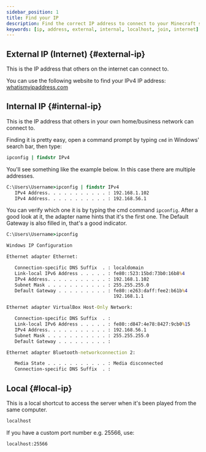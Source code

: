 ```yaml
---
sidebar_position: 1
title: Find your IP
description: Find the correct IP address to connect to your Minecraft server
keywords: [ip, address, external, internal, localhost, join, internet]
---
```


## External IP (Internet) {#external-ip}

This is the IP address that others on the internet can connect to.

You can use the following website to find your IPv4 IP address: [whatismyipaddress.com](https://whatismyipaddress.com)

## Internal IP {#internal-ip}

This is the IP address that others in your own home/business network can connect to.

Finding it is pretty easy, open a command prompt by typing `cmd` in Windows' search bar, then type:

```cmd
ipconfig | findstr IPv4
```

You'll see something like the example below. In this case there are multiple addresses.

```cmd
C:\Users\Username>ipconfig | findstr IPv4
   IPv4 Address. . . . . . . . . . . : 192.168.1.102
   IPv4 Address. . . . . . . . . . . : 192.168.56.1
```

You can verify which one it is by typing the cmd command `ipconfig`. After a good look at it, the adapter name hints that it's the first one. The Default Gateway is also filled in, that's a good indicator.

```cmd
C:\Users\Username>ipconfig

Windows IP Configuration

Ethernet adapter Ethernet:

   Connection-specific DNS Suffix  . : localdomain
   Link-local IPv6 Address . . . . . : fe80::523:15bd:73b0:16b8%4
   IPv4 Address. . . . . . . . . . . : 192.168.1.102
   Subnet Mask . . . . . . . . . . . : 255.255.255.0
   Default Gateway . . . . . . . . . : fe80::e263:daff:fee2:b61b%4
                                       192.168.1.1

Ethernet adapter VirtualBox Host-Only Network:

   Connection-specific DNS Suffix  . :
   Link-local IPv6 Address . . . . . : fe80::d847:4e78:8427:9cb0%15
   IPv4 Address. . . . . . . . . . . : 192.168.56.1
   Subnet Mask . . . . . . . . . . . : 255.255.255.0
   Default Gateway . . . . . . . . . :

Ethernet adapter Bluetooth-networkconnection 2:

   Media State . . . . . . . . . . . : Media disconnected
   Connection-specific DNS Suffix  . :
```

## Local {#local-ip}

This is a local shortcut to access the server when it's been played from the same computer.

``` cmd
localhost
```

If you have a custom port number e.g. 25566, use:

``` cmd
localhost:25566
```
